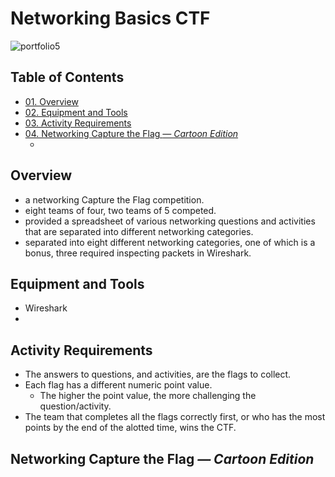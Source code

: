 # Networking Basics CTF

![portfolio5](https://github.com/CJanecka/Projects_and_CTFs/assets/131223318/562b0a28-7c3d-42bf-8c1d-77fcb02c7c2c)

## Table of Contents

  + [01. Overview](#Overview)
  + [02. Equipment and Tools](#Equipment-and-Tools)
  + [03. Activity Requirements](#Activity-Requirements)
  + [04. Networking Capture the Flag *— Cartoon Edition*](#Networking-Capture-the-Flag---Cartoon-Edition)
    - <categories here>

## Overview

<base points to change>

  + a networking Capture the Flag competition.
  + eight teams of four, two teams of 5 competed.
  + provided a spreadsheet of various networking questions and activities that are separated into different networking categories.
  + separated into eight different networking categories, one of which is a bonus, three required inspecting packets in Wireshark.

## Equipment and Tools

  + Wireshark
  + <cont here>

## Activity Requirements

<base points to change>

  + The answers to questions, and activities, are the flags to collect.
  + Each flag has a different numeric point value.
    - The higher the point value, the more challenging the question/activity.
  + The team that completes all the flags correctly first, or who has the most points by the end of the alotted time, wins the CTF.

## Networking Capture the Flag *— Cartoon Edition*

<base points to change>

